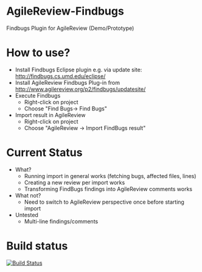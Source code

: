 AgileReview-Findbugs
====================

Findbugs Plugin for AgileReview (Demo/Prototype)


How to use?
===========
* Install Findbugs Eclipse plugin e.g. via update site: http://findbugs.cs.umd.edu/eclipse/
* Install AgileReview Findbugs Plug-in from http://www.agilereview.org/p2/findbugs/updatesite/
* Execute Findbugs
  * Right-click on project
  * Choose "Find Bugs-> Find Bugs"
* Import result in AgileReview
  * Right-click on project
  * Choose "AgileReview -> Import FindBugs result"

Current Status
==============
* What?
  * Running import in general works (fetching bugs, affected files, lines)
  * Creating a new review per import works
  * Transforming FindBugs findings into AgileReview comments works
* What not?
  * Need to switch to AgileReview perspective once before starting import
* Untested
  * Multi-line findings/comments

Build status
============
[![Build Status](https://travis-ci.org/AgileReview-Project/AgileReview-Findbugs.svg?branch=master)](https://travis-ci.org/AgileReview-Project/AgileReview-Findbugs)
  
